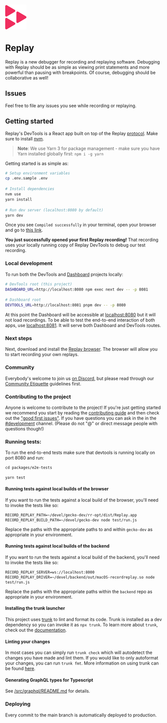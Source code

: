 ![](/public/images/logo.svg)

# Replay

Replay is a new debugger for recording and replaying software. Debugging with Replay should be as simple as viewing print statements and more powerful than pausing with breakpoints. Of course, debugging should be collaborative as well!

## Issues

Feel free to file any issues you see while recording or replaying.

## Getting started

Replay's DevTools is a React app built on top of the Replay [protocol](https://www.notion.so/replayio/Protocol-d8e7b5f428594589ab60c42afad782c1). Make sure to install [nvm](https://github.com/nvm-sh/nvm#installing-and-updating).

> **Note**: We use Yarn 3 for package management - make sure you have Yarn installed globally first:
> `npm i -g yarn`

Getting started is as simple as:

```sh
# Setup environment variables
cp .env.sample .env

# Install dependencies
nvm use
yarn install

# Run dev server (localhost:8080 by default)
yarn dev
```

Once you see `Compiled successfully` in your terminal, open your browser and go to [this link](http://localhost:8081/recording/overboard--a616009e-b825-4c54-83b4-e20bd8c0cb25).

**You just successfully opened your first Replay recording!** That recording uses your locally running copy of Replay DevTools to debug our test recording.

### Local development

To run both the DevTools and [Dashboard](https://github.com/replayio/dashboard) projects locally:

```sh
# DevTools root (this project)
DASHBOARD_URL=http://localhost:8080 npm exec next dev -- -p 8081

# Dashboard root
DEVTOOLS_URL=http://localhost:8081 pnpm dev -- -p 8080
```

At this point the Dashboard will be accessible at [localhost:8080](http://localhost:8080/) but it will not load recordings. To be able to test the end-to-end interaction of both apps, use [localhost:8081](http://localhost:8081/). It will serve both Dashboard and DevTools routes.

### Next steps

Next, download and install the [Replay browser](https://www.replay.io/). The browser will allow you to start recording your own replays.

### Community

Everybody's welcome to join us [on Discord](https://replay.io/discord/), but please read through our [Community Etiquette](https://docs.replay.io/contribute/contributing-to-replay) guidelines first.

### Contributing to the project

Anyone is welcome to contribute to the project! If you're just getting started we recommend you start by reading the [contributing guide](https://github.com/replayio/devtools/blob/main/docs/contributing.md) and then check out the ["good first issues"](https://github.com/RecordReplay/devtools/issues?q=is%3Aissue+is%3Aopen+label%3A%22Good+first+issue%22). If you have questions you can ask in the in the [#development](https://discord.com/channels/779097926135054346/795692423513767956) channel. (Please do not "@" or direct message people with questions though!)

### Running tests:

To run the end-to-end tests make sure that devtools is running locally on port 8080 and run:

```
cd packages/e2e-tests

yarn test
```

#### Running tests against local builds of the browser

If you want to run the tests against a local build of the browser, you'll need to invoke the tests like so:

```
RECORD_REPLAY_PATH=~/devel/gecko-dev/rr-opt/dist/Replay.app RECORD_REPLAY_BUILD_PATH=~/devel/gecko-dev node test/run.js
```

Replace the paths with the appropriate paths to and within `gecko-dev` as appropriate in your environment.

#### Running tests against local builds of the backend

If you want to run the tests against a local build of the backend, you'll need to invoke the tests like so:

```
RECORD_REPLAY_SERVER=ws://localhost:8000 RECORD_REPLAY_DRIVER=~/devel/backend/out/macOS-recordreplay.so node test/run.js
```

Replace the paths with the appropriate paths within the `backend` repo as appropriate in your environment.

#### Installing the trunk launcher

This project uses [trunk](https://trunk.io) to lint and format its code. Trunk is installed as a dev dependency so you can invoke it as `npx trunk`.
To learn more about `trunk`, check out the [documentation](https://docs.trunk.io).

#### Linting your changes

In most cases you can simply run `trunk check` which will autodetect the changes you have made and lint them.
If you would like to only autoformat your changes, you can run `trunk fmt`.
More information on using trunk can be found [here](https://docs.trunk.io/getting-started/usage).

#### Generating GraphQL types for Typescript

See [/src/graphql/README.md](./src/graphql/README.md) for details.

### Deploying

Every commit to the main branch is automatically deployed to production.
